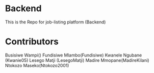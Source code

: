 # Backend
This is the Repo for job-listing platform (Backend) 

# Contributors
  Busisiwe Wampi()
  Fundisiwe Mlambo(Fundisiwe)
  Kwanele Ngubane (Kwanie05)
  Lesego Matji (LesegoMatji)
  Madire Mmopane(MadireKilani)
  Ntokozo Maseko(Ntokozo2001)
